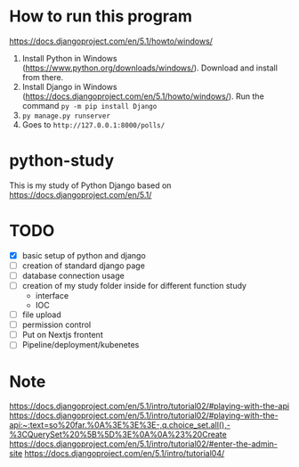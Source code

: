 # How to run this program
https://docs.djangoproject.com/en/5.1/howto/windows/

1. Install Python in Windows (https://www.python.org/downloads/windows/).  Download and install from there.
2. Install Django in Windows (https://docs.djangoproject.com/en/5.1/howto/windows/).  Run the command `py -m pip install Django`
3. `py manage.py runserver`
4. Goes to `http://127.0.0.1:8000/polls/`


# python-study
This is my study of Python Django based on https://docs.djangoproject.com/en/5.1/

# TODO
- [x] basic setup of python and django
- [ ] creation of standard django page
- [ ] database connection usage
- [ ] creation of my study folder inside for different function study
  - interface
  - IOC
- [ ] file upload
- [ ] permission control
- [ ] Put on Nextjs frontent
- [ ] Pipeline/deployment/kubenetes

# Note
https://docs.djangoproject.com/en/5.1/intro/tutorial02/#playing-with-the-api
https://docs.djangoproject.com/en/5.1/intro/tutorial02/#playing-with-the-api:~:text=so%20far.%0A%3E%3E%3E-,q.choice_set.all(),-%3CQuerySet%20%5B%5D%3E%0A%0A%23%20Create
https://docs.djangoproject.com/en/5.1/intro/tutorial02/#enter-the-admin-site
https://docs.djangoproject.com/en/5.1/intro/tutorial04/
